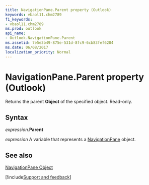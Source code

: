 ```yaml
---
title: NavigationPane.Parent property (Outlook)
keywords: vbaol11.chm2789
f1_keywords:
- vbaol11.chm2789
ms.prod: outlook
api_name:
- Outlook.NavigationPane.Parent
ms.assetid: 7e5e3b49-875e-531d-8fc9-6cb83fef6284
ms.date: 06/08/2017
localization_priority: Normal
---
```



# NavigationPane.Parent property (Outlook)

Returns the parent  **Object** of the specified object. Read-only.


## Syntax

_expression_.**Parent**

_expression_ A variable that represents a [NavigationPane](Outlook.NavigationPane.md) object.


## See also


[NavigationPane Object](Outlook.NavigationPane.md)

[!include[Support and feedback](~/includes/feedback-boilerplate.md)]